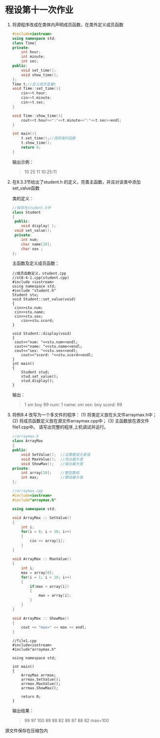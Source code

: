# 程设第十一次作业

1. 将源程序改成在类体内声明成员函数，在类外定义成员函数

   ```cpp
   #include<iostream>
   using namespace std;
   class Time{
   private:
       int hour;
       int minute;
       int sec;
   public:
       void set_time();
       void show_time();
   };
   Time t;//定义成员变量t
   void Time::set_time(){
       cin>>t.hour;
       cin>>t.minute;
       cin>>t.sec;
   }
   
   void Time::show_time(){
       cout<<t.hour<<":"<<t.minute<<":"<<t.sec<<endl;
   }
   
   int main(){
       t.set_time();//调用类的函数
       t.show_time();
       return 0;
   }
   ```

   输出示例：

   > 10
   > 25
   > 11
   > 10:25:11

2. 在8.3.3节给出了student.h 的定义，完善主函数，并且对该类中添加set_value函数

   类的定义：

   ```cpp
   //保存在student.h中
   class Student                      
   { 
   	public:
       void display( );  
   	void set_value();               
   	private:
       int num;
       char name[20];
       char sex ;
   };
   ```

   主函数及定义成员函数：

   ```
   //成员函数定义，student.cpp
   //xt8-4-1.cpp(student.cpp)
   #include <iostream>
   using namespace std;
   #include "student.h"
   Student stu;
   void Student::set_value(void)
   {
   	cin>>stu.num;
   	cin>>stu.name;
   	cin>>stu.sex;
       cin>>stu.scord;
   }
    
   void Student::display(void)
   {
   	cout<<"num: "<<stu.num<<endl;
   	cout<<"name: "<<stu.name<<endl;
   	cout<<"sex: "<<stu.sex<<endl;
       cout<<"scord: "<<stu.scord<<endl;
   }
   int main()
   {   
       Student stud;
       stud.set_value();
       stud.display();
   }
   ```

   输出：

   > 1
   > xm
   > boy
   > 99
   > num: 1
   > name: xm
   > sex: boy
   > scord: 99

3. 将例8.4 改写为一个多文件的程序： 
   (1) 将类定义放在头文件arraymax.h中；
   (2) 将成员函数定义放在源文件arraymax.cpp中；
   (3) 主函数放在源文件file1.cpp中。 请写出完整的程序,上机调试并运行。

   ```cpp
   //arraymax.h
   class ArrayMax
   {
   public:
       void SetValue();  //设置数组元素值
       void MaxValue();  //找出最大值
       void ShowMax();   //输出最大值
   private:
       int array[10];    //整型数组
       int max;          //数组最大值
   };
   ```

   ```cpp
   //arraymax.cpp
   #include<iostream>
   #include"arraymax.h"
   
   using namespace std;
    
   void ArrayMax :: SetValue()
   {
       int i;
       for(i = 0; i < 10; i++)
       {
           cin >> array[i];
       }
   }
    
   void ArrayMax :: MaxValue()
   {
       int i;
       max = array[0];
       for(i = 1; i < 10; i++)
       {
           if(max < array[i]) 
           {
               max = array[i];
           }
       }
   }
    
   void ArrayMax :: ShowMax()
   {
       cout << "max=" << max << endl;
   }
   ```

   ```
   //file1.cpp
   #include<iostream>
   #include"arraymax.h"
   
   using namespace std;
   
   int main()
   {
       ArrayMax arrmax;
       arrmax.SetValue();
       arrmax.MaxValue();
       arrmax.ShowMax();
    
       return 0;
   }
   ```

   输出结果：

   > 99 97 100 89 88 82 86 87 88 82
   > max=100

源文件保存在压缩包内